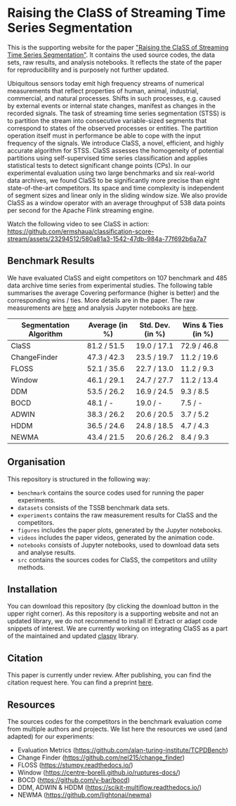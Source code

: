 # Raising the ClaSS of Streaming Time Series Segmentation

This is the supporting website for the paper <a href="https://arxiv.org/abs/2310.20431">"Raising the ClaSS of Streaming Time Series Segmentation"</a>. It contains the used source codes, the data sets, raw results, and analysis notebooks. It reflects the state of the paper for reproducibility and is purposely not further updated.

Ubiquitous sensors today emit high frequency streams of numerical measurements that reflect properties of human, animal, industrial, commercial, and natural processes. Shifts in such processes, e.g. caused by external events or internal state changes, manifest as changes in the recorded signals. The task of streaming time series segmentation (STSS) is to partition the stream into consecutive variable-sized segments that correspond to states of the observed processes or entities. The partition operation itself must in performance be able to cope with the input frequency of the signals. We introduce ClaSS, a novel, efficient, and highly accurate algorithm for STSS. ClaSS assesses the homogeneity of potential partitions using self-supervised time series classification and applies statistical tests to detect significant change points (CPs). In our experimental evaluation using two large benchmarks and six real-world data archives, we found ClaSS to be significantly more precise than eight state-of-the-art competitors. Its space and time complexity is independent of segment sizes and linear only in the sliding window size. We also provide ClaSS as a window operator with an average throughput of 538 data points per second for the Apache Flink streaming engine.

Watch the following video to see ClaSS in action:
https://github.com/ermshaua/classification-score-stream/assets/23294512/580a81a3-1542-47db-984a-77f692b6a7a7


## Benchmark Results

We have evaluated ClaSS and eight competitors on 107 benchmark and 485 data archive time series from experimental studies. The following table summarises the average Covering performance (higher is better) and the corresponding wins / ties. More details are in the paper. The raw measurements are <a target="_blank" href="https://github.com/ermshaua/classification-score-stream/blob/main/experiments">here</a> and analysis Jupyter notebooks are <a target="_blank" href="https://github.com/ermshaua/classification-score-stream/blob/main/notebooks/comparative_analysis/">here</a>.

| Segmentation Algorithm | Average (in %) | Std. Dev. (in %) | Wins & Ties (in %) |
|------------------------|---|--------------|--------------------
| ClaSS                  | 81.2 / 51.5 | 19.0 / 17.1  | 72.9 / 46.8        |
| ChangeFinder           | 47.3 / 42.3 | 23.5 / 19.7  | 11.2 / 19.6        |
| FLOSS                  | 52.1 / 35.6 | 22.7 / 13.0  | 11.2 / 9.3         |
| Window                 | 46.1 / 29.1 | 24.7 / 27.7  | 11.2 / 13.4        |
| DDM                    | 53.5 / 26.2 | 16.9 / 24.5  | 9.3 / 8.5          |
| BOCD                   | 48.1 / -  | 19.0 / -     | 7.5 / -            |
| ADWIN                  | 38.3 / 26.2  | 20.6 / 20.5  | 3.7 / 5.2          |
| HDDM                   | 36.5 / 24.6  | 24.8 / 18.5  | 4.7 / 4.3          |
| NEWMA                  | 43.4 / 21.5  | 20.6 / 26.2  | 8.4 / 9.3          |

## Organisation

This repository is structured in the following way: 

- `benchmark` contains the source codes used for running the paper experiments.
- `datasets` consists of the TSSB benchmark data sets.
- `experiments` contains the raw measurement results for ClaSS and the competitors. 
- `figures` includes the paper plots, generated by the Jupyter notebooks.
- `videos` includes the paper videos, generated by the animation code.
- `notebooks` consists of Jupyter notebooks, used to download data sets and analyse results.
- `src` contains the sources codes for ClaSS, the competitors and utility methods.

## Installation

You can download this repository (by clicking the download button in the upper right corner). As this repository is a supporting website and not an updated library, we do not recommend to install it! Extract or adapt code snippets of interest. We are currently working on integrating ClaSS as a part of the maintained and updated <a href="https://github.com/ermshaua/claspy" target="_blank">claspy</a> library.

## Citation

This paper is currently under review. After publishing, you can find the citation request here. You can find a preprint <a href="https://arxiv.org/abs/2310.20431">here</a>.

## Resources

The sources codes for the competitors in the benchmark evaluation come from multiple authors and projects. We list here the resources we used (and adapted) for our experiments:
- Evaluation Metrics (https://github.com/alan-turing-institute/TCPDBench)
- Change Finder (https://github.com/nel215/change_finder)
- FLOSS (https://stumpy.readthedocs.io/)
- Window (https://centre-borelli.github.io/ruptures-docs/)
- BOCD (https://github.com/y-bar/bocd)
- DDM, ADWIN & HDDM (https://scikit-multiflow.readthedocs.io/)
- NEWMA (https://github.com/lightonai/newma)
